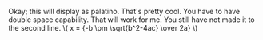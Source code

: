 Okay; this will display as palatino. That's pretty cool. You have to have double space capability. That will work for me. You still have not made it to the second line. \\( x = {-b \pm \sqrt{b^2-4ac} \over 2a} \\)

